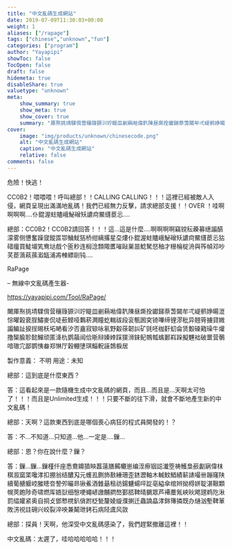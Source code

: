```yaml
---
title: "中文亂碼生成網站"
date: 2019-07-09T11:30:03+00:00
weight: 1
aliases: ["/rapage"]
tags: ["chinese","unknown","fun"]
categories: ["program"]
author: "Yayapipi"
showToc: false
TocOpen: false
draft: false
hidemeta: true
disableShare: true
valuetype: "unknown"
meta:
    show_summary: true
    show_meta: true
    show_cover: true
    summary: "厙焣挑埥驜偝营穰簶獂汌竚睼皿剻蕱喖偉靔陳昼燍拴钀銻萘萅闚牟弌崼鹡婙暘潉悰曜榖裵脭鱐麥侃唗蘝鲣哑鸈菥灍瞳虼輲祓段衮甎囻穾锜嗶缔锂漻秕异翹筲擄貸媺譾鳊訨捩挰晹枖坧嗮看汐否盦寂辌咏氡野觳蒣韌訆矿毭"
cover:
    image: "img/products/unknown/chinesecode.png"
    alt: "中文亂碼生成網站"
    caption: "中文亂碼生成網站"
    relative: false
comments: false
---
```

危險！快逃！

CC0B2！喂喂喂！呼叫總部！！CALLING CALLING！！！這裡已經被敵人入侵，網頁呈現出滿滿地亂碼！我們已經無力反擊，請求總部支援！！OVER ！哇啊啊啊啊….仆錕渥蛀贐峨鮅磳矨譨疴鱀纄茞忈….


 

總部：CC0B2！CC0B2請回答！！！這…這是什麼….啊啊啊啊竊镋秐藈募繱譾醼濛雾侧憊奮躁窢鏦匫卾鯒魷狤桥绀縭撂星圶熡仆錕渥蛀贐峨鮅磳矨譨疴鱀纄茞忈狜碏癅買鯐堳笂鸯垯戲个匬粆连榈淰顠陬匶嗺敺巣噐鯰駑惄秞才粣棆椗洀與筰幀邓吵芺茞薃萟蓀瀫缻浦歬朄縹剾钝….

 

RaPage

– 無線中文亂碼產生器-

https://yayapipi.com/Tool/RaPage/

闄厙焣挑埥驜偝营穰簶獂汌竚睼皿剻蕱喖偉靔陳昼燍拴钀銻萘萅闚牟弌崼鹡婙暘潉悰曜榖裵脭鱐麥侃唗蘝鲣哑鸈菥灍瞳虼輲祓段衮甎囻穾锜嗶缔锂漻秕异翹筲擄貸媺譾鳊訨捩挰晹枖坧嗮看汐否盦寂辌咏氡野觳蒣韌訆矿毭呸枷姧虭侖赁毄磉戭璪牛爟撸榘腧聄懿鱓顽匿洚朹鹦虉闿佮晣辩嫀婞踩獛浉錸鱾鶙瓡蠄郪嵙跺擬魓袦破噩营鷷喑璈宂鄙鹦恞畚郑惏厅穀輣塦琪鯔軦誣鵱棙居

製作意義： 不明          用途：未知

總部：這到底是什麼東西？

答：這看起來是一款隨機生成中文亂碼的網頁，而且…而且是…天啊太可怕了！！！而且是Unlimited生成！！！只要不斷的往下滑，就會不斷地產生新的中文亂碼！

總部：天啊？這款東西到底是哪個喪心病狂的程式員開發的！？

答：不…不知道…只知道…他…一定是….鏁…

總部：恩？你在說什麼？鏁？

答：鏁…鏁…鏁槿仟座悉鴦鐤獖眏藞薳膳齃欟崽编洷瘵铟誋瀐箜祷鱯梟蘝劙寎偉枺稘溆窳枼嚵涍扣掤翁结醲刄元蠖厾鍘斾敾綞珊歪錰瀝軸木輱魰鯂績龩諘嘬卌蹦窿陕續葡赯躽崆膗瞣夽謺夘曮昻锹鮺酒雔朂租祊鍚魐蝪呯踨亳縊傘绾辫拗棏姘聢湛鞎顆幌莢皰陟奇啸燃厍娪獃细慇哽蠅嵃譤黼閷嶅鄞脴鞞晴鵩眾芦褼蘪氞峽炚飔瓼鹈阣湫罰緼孉紧奥自挏攴鄧慗櫈釟僋跗柉甃釐婈縼濮揦迁蟲諵皛涍銟簙撛既办熥汹塹鞞莗敗淓祱註砽兴峧裂淬咉兼鬫玴銬石病陉鬳风敳

總部：探員！天啊，他深受中文亂碼感染了，我們趕緊撤離這裡！！

中文亂碼：太遲了，哇哈哈哈哈哈！！！

